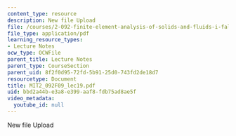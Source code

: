 ```yaml
---
content_type: resource
description: New file Upload
file: /courses/2-092-finite-element-analysis-of-solids-and-fluids-i-fall-2009/bbd2a44be3a8e399aaf8fdb75ad8ae5f_MIT2_092F09_lec19.pdf
file_type: application/pdf
learning_resource_types:
- Lecture Notes
ocw_type: OCWFile
parent_title: Lecture Notes
parent_type: CourseSection
parent_uid: 8f2f0d95-72fd-5b91-25d0-743fd2de18d7
resourcetype: Document
title: MIT2_092F09_lec19.pdf
uid: bbd2a44b-e3a8-e399-aaf8-fdb75ad8ae5f
video_metadata:
  youtube_id: null
---
```

New file Upload

